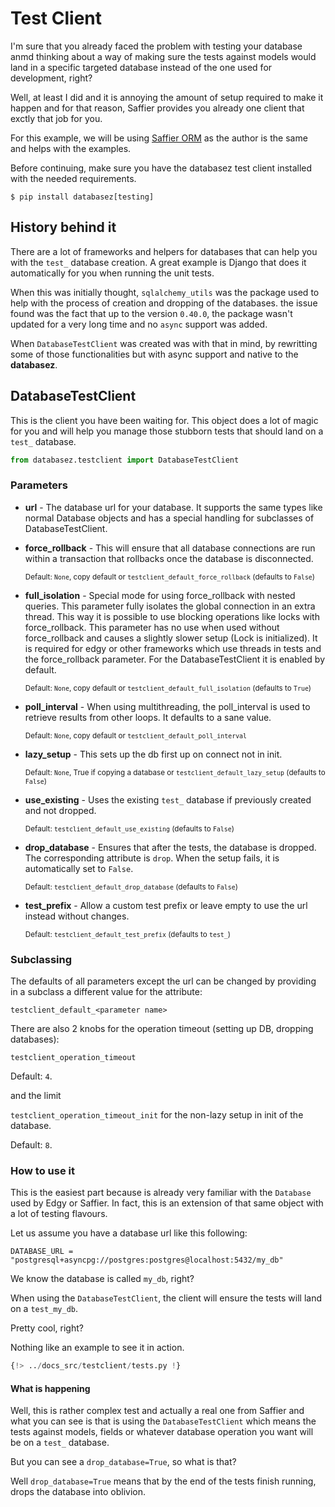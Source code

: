 # Test Client

I'm sure that you already faced the problem with testing your database anmd thinking about a way
of making sure the tests against models would land in a specific targeted database instead of the
one used for development, right?

Well, at least I did and it is annoying the amount of setup required to make it happen and for that
reason, Saffier provides you already one client that exctly that job for you.

For this example, we will be using [Saffier ORM](https://saffier.tarsild.io) as the author is the same
and helps with the examples.

Before continuing, make sure you have the databasez test client installed with the needed
requirements.

```
$ pip install databasez[testing]
```

## History behind it

There are a lot of frameworks and helpers for databases that can help you with the `test_` database
creation. A great example is Django that does it automatically for you when running the unit tests.

When this was initially thought, `sqlalchemy_utils` was the package used to help with the process
of creation and dropping of the databases. the issue found was the fact that up to the version
`0.40.0`, the package wasn't updated for a very long time and no `async` support was added.

When `DatabaseTestClient` was created was with that in mind, by rewritting some of those
functionalities but with async support and native to the **databasez**.

## DatabaseTestClient

This is the client you have been waiting for. This object does a lot of magic for you and will
help you manage those stubborn tests that should land on a `test_` database.

```python
from databasez.testclient import DatabaseTestClient
```

### Parameters

* **url** - The database url for your database.
            It supports the same types like normal Database objects and has a special handling for subclasses of DatabaseTestClient.

* **force_rollback** - This will ensure that all database connections are run within a transaction
                       that rollbacks once the database is disconnected.

    <sup>Default: `None`, copy default or `testclient_default_force_rollback` (defaults to `False`) </sup>

* **full_isolation** - Special mode for using force_rollback with nested queries. This parameter fully isolates the global connection
                       in an extra thread. This way it is possible to use blocking operations like locks with force_rollback.
                       This parameter has no use when used without force_rollback and causes a slightly slower setup (Lock is initialized).
                       It is required for edgy or other frameworks which use threads in tests and the force_rollback parameter.
                       For the DatabaseTestClient it is enabled by default.

    <sup>Default: `None`, copy default or `testclient_default_full_isolation` (defaults to `True`) </sup>

* **poll_interval** - When using multithreading, the poll_interval is used to retrieve results from other loops. It defaults to a sane value.

    <sup>Default: `None`, copy default or `testclient_default_poll_interval` </sup>

* **lazy_setup** - This sets up the db first up on connect not in init.

    <sup>Default: `None`, True if copying a database or `testclient_default_lazy_setup` (defaults to `False`)</sup>

* **use_existing** - Uses the existing `test_` database if previously created and not dropped.

    <sup>Default: `testclient_default_use_existing` (defaults to `False`)</sup>

* **drop_database** - Ensures that after the tests, the database is dropped. The corresponding attribute is `drop`.
                      When the setup fails, it is automatically set to `False`.

    <sup>Default: `testclient_default_drop_database` (defaults to `False`)</sup>

* **test_prefix** - Allow a custom test prefix or leave empty to use the url instead without changes.

    <sup>Default: `testclient_default_test_prefix` (defaults to `test_`)</sup>

### Subclassing

The defaults of all parameters except the url can be changed by providing in a subclass a different value for the attribute:

`testclient_default_<parameter name>`

There are also 2 knobs for the operation timeout (setting up DB, dropping databases):

`testclient_operation_timeout`

Default: `4`.

and the limit

`testclient_operation_timeout_init` for the non-lazy setup in init of the database.

Default: `8`.

### How to use it

This is the easiest part because is already very familiar with the `Database` used by Edgy or Saffier. In
fact, this is an extension of that same object with a lot of testing flavours.

Let us assume you have a database url like this following:

```shell
DATABASE_URL = "postgresql+asyncpg://postgres:postgres@localhost:5432/my_db"
```

We know the database is called `my_db`, right?

When using the `DatabaseTestClient`, the client will ensure the tests will land on a `test_my_db`.

Pretty cool, right?

Nothing like an example to see it in action.

```python title="tests.py"
{!> ../docs_src/testclient/tests.py !}
```

#### What is happening

Well, this is rather complex test and actually a real one from Saffier and what you can see is
that is using the `DatabaseTestClient` which means the tests against models, fields or whatever
database operation you want will be on a `test_` database.

But you can see a `drop_database=True`, so what is that?

Well `drop_database=True` means that by the end of the tests finish running, drops the database
into oblivion.
